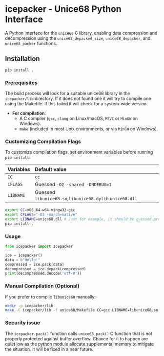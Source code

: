 # icepacker - Unice68 Python Interface

A Python interface for the `unice68` C library, enabling data
compression and decompression using the `unice68_depacked_size`,
`unice68_depacker`, and `unice68_packer` functions.

## Installation

```bash
pip install .
```

### Prerequisites

The build process will look for a suitable unice68 library in the
`icepacker/lib` directory. If it does not found one it will try to
compile one using the Makefile. If this failed it will check for a
system-wide version.

- **For compilation**:
  - A C compiler (`gcc`, `clang` on Linux/macOS, `MSVC` or `MinGW` on Windows).
  - `make` (included in most Unix environments, or via `MinGW` on Windows).
  

### Customizing Compilation Flags

To customize compilation flags, set environment variables before
running `pip install`:

 | Variables | Default value |
 | :-------- | :------------ |
 | `CC`      | `cc`          | 
 | `CFLAGS`  | Guessed `-O2 -shared -DNDEBUG=1` |
 | `LIBNAME` | Guessed `libunice68.so`,`libunice68.dylib`,`unice68.dll` |

```bash
export CC=x86_64-w64-mingw32-gcc
export CFLAGS="-O3 -march=native"
export LIBNAME=unice68.dll # Just for example, it should be guessed properly
pip install .
```

### Usage

```python
from icepacker import Icepacker

ice = Icepacker()
data = b"Hello!"
compressed = ice.pack(data)
decompressed = ice.depack(compressed)
print(decompressed.decode('utf-8'))
```

### Manual Compilation (Optional)

If you prefer to compile `libunice68` manually:

```bash
mkdir -p icepacker/lib
make -C icepacker/lib -f unice68/Makefile CC=gcc LIBNAME=libunice68.so
```
### Security issue

The `icepacker.pack()` function calls `unice68_pack()` C function that
is not properly protected against buffer overflow. Chance for it to
happen are quiet low as the python module allocate supplemental memory
to mitigate the situation. It will be fixed in a near future.

